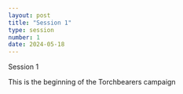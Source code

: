 ```yaml
---
layout: post
title: "Session 1"
type: session
number: 1
date: 2024-05-18
---
```


Session 1

This is the beginning of the Torchbearers campaign